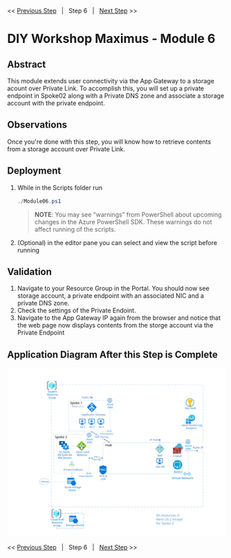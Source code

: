 << [Previous Step][Prev]&nbsp;&nbsp;&nbsp;|&nbsp;&nbsp;&nbsp;Step 6&nbsp;&nbsp;&nbsp;|&nbsp;&nbsp;&nbsp;[Next Step][Next] >> 

# DIY Workshop Maximus - Module 6

## Abstract
This module extends user connectivity via the App Gateway to a storage acount over Private Link. To accomplish this, you will set up a private endpoint in Spoke02 along with a Private DNS zone and associate a storage account with the private endpoint.

## Observations
Once you're done with this step, you will know how to retrieve contents from a storage account over Private Link.

## Deployment
1. While in the Scripts folder run
   ```powershell
   ./Module06.ps1
   ```
   > **NOTE**: You may see “warnings” from PowerShell about upcoming changes in the Azure PowerShell SDK. These warnings do not affect running of the scripts.

2. (Optional) in the editor pane you can select and view the script before running

## Validation
1. Navigate to your Resource Group in the Portal. You should now see storage account, a private endpoint with an associated NIC and a private DNS zone. 
2. Check the settings of the Private Endoint.
6. Navigate to the App Gateway IP again from the browser and notice that the web page now displays contents from the storge account via the Private Endpoint



## Application Diagram After this Step is Complete
[![1]][1]

<< [Previous Step][Prev]&nbsp;&nbsp;&nbsp;|&nbsp;&nbsp;&nbsp;Step 6&nbsp;&nbsp;&nbsp;|&nbsp;&nbsp;&nbsp;[Next Step][Next] >> 

<!--Link References-->
[Prev]: ./Module05.md
[Next]: ./Module07.md

<!--Image References-->
[1]: ./Media/Step6.svg "As built diagram for step 6" 